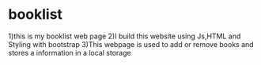 # booklist
1)this is my booklist web page
2)I build this website using Js,HTML and Styling with bootstrap
3)This webpage is used to add or remove books and stores a information in a local storage
